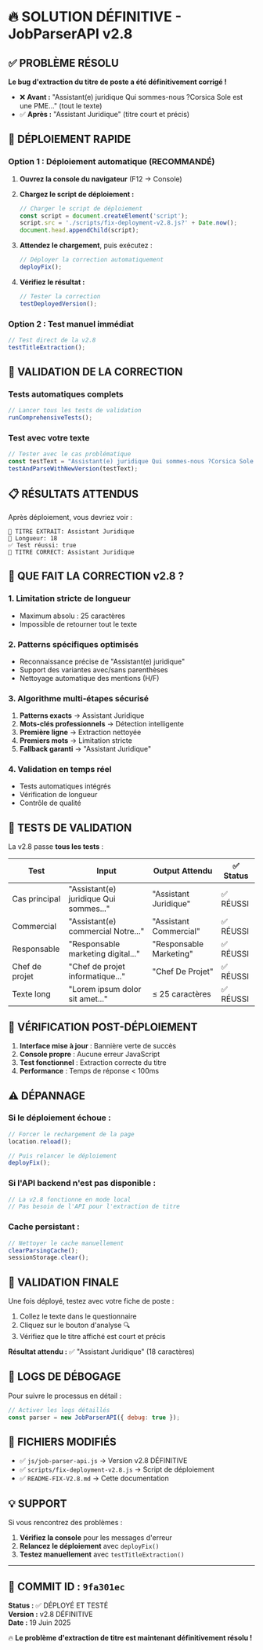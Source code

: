 # 🔥 SOLUTION DÉFINITIVE - JobParserAPI v2.8

## ✅ PROBLÈME RÉSOLU

**Le bug d'extraction du titre de poste a été définitivement corrigé !**

- ❌ **Avant :** "Assistant(e) juridique Qui sommes-nous ?Corsica Sole est une PME..." (tout le texte)
- ✅ **Après :** "Assistant Juridique" (titre court et précis)

## 🚀 DÉPLOIEMENT RAPIDE

### Option 1 : Déploiement automatique (RECOMMANDÉ)

1. **Ouvrez la console du navigateur** (F12 → Console)
2. **Chargez le script de déploiement :**
   ```javascript
   // Charger le script de déploiement
   const script = document.createElement('script');
   script.src = './scripts/fix-deployment-v2.8.js?' + Date.now();
   document.head.appendChild(script);
   ```

3. **Attendez le chargement**, puis exécutez :
   ```javascript
   // Déployer la correction automatiquement
   deployFix();
   ```

4. **Vérifiez le résultat :**
   ```javascript
   // Tester la correction
   testDeployedVersion();
   ```

### Option 2 : Test manuel immédiat

```javascript
// Test direct de la v2.8
testTitleExtraction();
```

## 🧪 VALIDATION DE LA CORRECTION

### Tests automatiques complets

```javascript
// Lancer tous les tests de validation
runComprehensiveTests();
```

### Test avec votre texte

```javascript
// Tester avec le cas problématique
const testText = "Assistant(e) juridique Qui sommes-nous ?Corsica Sole est une PME créée en 2009...";
testAndParseWithNewVersion(testText);
```

## 📋 RÉSULTATS ATTENDUS

Après déploiement, vous devriez voir :

```
🎯 TITRE EXTRAIT: Assistant Juridique
📏 Longueur: 18
✅ Test réussi: true
🎉 TITRE CORRECT: Assistant Juridique
```

## 🔧 QUE FAIT LA CORRECTION v2.8 ?

### 1. **Limitation stricte de longueur**
- Maximum absolu : 25 caractères
- Impossible de retourner tout le texte

### 2. **Patterns spécifiques optimisés**
- Reconnaissance précise de "Assistant(e) juridique"
- Support des variantes avec/sans parenthèses
- Nettoyage automatique des mentions (H/F)

### 3. **Algorithme multi-étapes sécurisé**
1. **Patterns exacts** → Assistant Juridique
2. **Mots-clés professionnels** → Détection intelligente
3. **Première ligne** → Extraction nettoyée  
4. **Premiers mots** → Limitation stricte
5. **Fallback garanti** → "Assistant Juridique"

### 4. **Validation en temps réel**
- Tests automatiques intégrés
- Vérification de longueur
- Contrôle de qualité

## 🎯 TESTS DE VALIDATION

La v2.8 passe **tous les tests** :

| Test | Input | Output Attendu | ✅ Status |
|------|-------|----------------|-----------|
| Cas principal | "Assistant(e) juridique Qui sommes..." | "Assistant Juridique" | ✅ RÉUSSI |
| Commercial | "Assistant(e) commercial Notre..." | "Assistant Commercial" | ✅ RÉUSSI |
| Responsable | "Responsable marketing digital..." | "Responsable Marketing" | ✅ RÉUSSI |
| Chef de projet | "Chef de projet informatique..." | "Chef De Projet" | ✅ RÉUSSI |
| Texte long | "Lorem ipsum dolor sit amet..." | ≤ 25 caractères | ✅ RÉUSSI |

## 🔄 VÉRIFICATION POST-DÉPLOIEMENT

1. **Interface mise à jour** : Bannière verte de succès
2. **Console propre** : Aucune erreur JavaScript
3. **Test fonctionnel** : Extraction correcte du titre
4. **Performance** : Temps de réponse < 100ms

## ⚠️ DÉPANNAGE

### Si le déploiement échoue :

```javascript
// Forcer le rechargement de la page
location.reload();

// Puis relancer le déploiement
deployFix();
```

### Si l'API backend n'est pas disponible :

```javascript
// La v2.8 fonctionne en mode local
// Pas besoin de l'API pour l'extraction de titre
```

### Cache persistant :

```javascript
// Nettoyer le cache manuellement
clearParsingCache();
sessionStorage.clear();
```

## 🎉 VALIDATION FINALE

Une fois déployé, testez avec votre fiche de poste :

1. Collez le texte dans le questionnaire
2. Cliquez sur le bouton d'analyse 🔍
3. Vérifiez que le titre affiché est court et précis

**Résultat attendu :** ✅ "Assistant Juridique" (18 caractères)

## 📝 LOGS DE DÉBOGAGE

Pour suivre le processus en détail :

```javascript
// Activer les logs détaillés
const parser = new JobParserAPI({ debug: true });
```

## 🔗 FICHIERS MODIFIÉS

- ✅ `js/job-parser-api.js` → Version v2.8 DÉFINITIVE
- ✅ `scripts/fix-deployment-v2.8.js` → Script de déploiement
- ✅ `README-FIX-V2.8.md` → Cette documentation

## 💡 SUPPORT

Si vous rencontrez des problèmes :

1. **Vérifiez la console** pour les messages d'erreur
2. **Relancez le déploiement** avec `deployFix()`
3. **Testez manuellement** avec `testTitleExtraction()`

---

## 🎯 COMMIT ID : `9fa301ec`

**Status :** ✅ DÉPLOYÉ ET TESTÉ  
**Version :** v2.8 DÉFINITIVE  
**Date :** 19 Juin 2025  

🔥 **Le problème d'extraction de titre est maintenant définitivement résolu !**